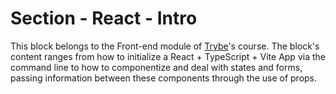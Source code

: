 # Section - React - Intro

This block belongs to the Front-end module of [Trybe](https://www.betrybe.com/)'s course. The block's content ranges from how to initialize a React + TypeScript + Vite App via the command line to how to componentize and deal with states and forms, passing information between these components through the use of props.
